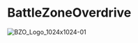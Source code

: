 # BattleZoneOverdrive
![BZO_Logo_1024x1024-01](https://user-images.githubusercontent.com/19670476/235069127-2ad33150-d514-4cb3-ac2a-f265cef12ebe.png)
